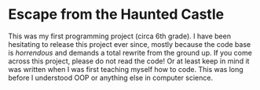 # Escape from the Haunted Castle
This was my first programming project (circa 6th grade). I have been hesitating to release this project ever since, mostly because the code base is _horrendous_ and demands a total rewrite from the ground up. If you come across this project, please do not read the code! Or at least keep in mind it was written when I was first teaching myself how to code. This was long before I understood OOP or anything else in computer science.